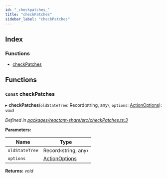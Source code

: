 ```yaml
---
id: "_checkpatches_"
title: "checkPatches"
sidebar_label: "checkPatches"
---
```


## Index

### Functions

* [checkPatches](_checkpatches_.md#const-checkpatches)

## Functions

### `Const` checkPatches

▸ **checkPatches**(`oldStateTree`: Record‹string, any›, `options`: [ActionOptions](_interfaces_.md#actionoptions)): *void*

*Defined in [packages/reactant-share/src/checkPatches.ts:3](https://github.com/unadlib/reactant/blob/5e7c46f4/packages/reactant-share/src/checkPatches.ts#L3)*

**Parameters:**

Name | Type |
------ | ------ |
`oldStateTree` | Record‹string, any› |
`options` | [ActionOptions](_interfaces_.md#actionoptions) |

**Returns:** *void*
